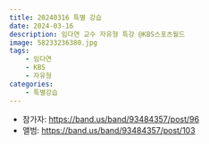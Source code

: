 ```yaml
---
title: 20240316 특별 강습
date: 2024-03-16
description: 임다연 교수 자유형 특강 @KBS스포츠월드
image: 58233236380.jpg
tags:
    - 임다연
    - KBS
    - 자유형
categories:
    - 특별강습
---
```


- 참가자: https://band.us/band/93484357/post/96
- 앨범: https://band.us/band/93484357/post/103